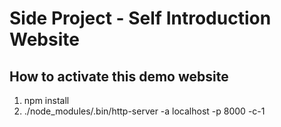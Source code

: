 # Side Project - Self Introduction Website

## How to activate this demo website

1. npm install
2. ./node_modules/.bin/http-server -a localhost -p 8000 -c-1
